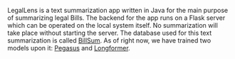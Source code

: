 LegalLens is a text summarization app written in Java for the main purpose of summarizing legal Bills. The backend for the app runs on a Flask server which can be operated on the local system itself. No summarization will take place without starting the server. The database used for this text summarization is called [BillSum](https://arxiv.org/abs/1910.00523). As of right now, we have trained two models upon it: [Pegasus](https://arxiv.org/abs/1912.08777) and [Longformer](https://arxiv.org/abs/2004.05150).
